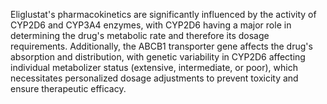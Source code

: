 Eliglustat's pharmacokinetics are significantly influenced by the activity of CYP2D6 and CYP3A4 enzymes, with CYP2D6 having a major role in determining the drug's metabolic rate and therefore its dosage requirements. Additionally, the ABCB1 transporter gene affects the drug's absorption and distribution, with genetic variability in CYP2D6 affecting individual metabolizer status (extensive, intermediate, or poor), which necessitates personalized dosage adjustments to prevent toxicity and ensure therapeutic efficacy.